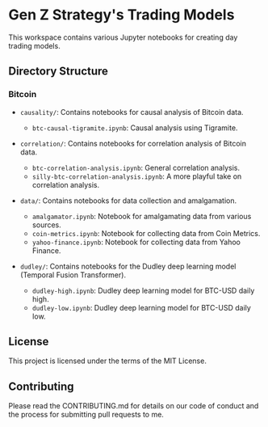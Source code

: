 # Gen Z Strategy's Trading Models
This workspace contains various Jupyter notebooks for creating day trading models.

## Directory Structure

### Bitcoin
- `causality/`: Contains notebooks for causal analysis of Bitcoin data.
  - `btc-causal-tigramite.ipynb`: Causal analysis using Tigramite.

- `correlation/`: Contains notebooks for correlation analysis of Bitcoin data.
  - `btc-correlation-analysis.ipynb`: General correlation analysis.
  - `silly-btc-correlation-analysis.ipynb`: A more playful take on correlation analysis.

- `data/`: Contains notebooks for data collection and amalgamation.
  - `amalgamator.ipynb`: Notebook for amalgamating data from various sources.
  - `coin-metrics.ipynb`: Notebook for collecting data from Coin Metrics.
  - `yahoo-finance.ipynb`: Notebook for collecting data from Yahoo Finance.

- `dudley/`: Contains notebooks for the Dudley deep learning model (Temporal Fusion Transformer).
  - `dudley-high.ipynb`: Dudley deep learning model for BTC-USD daily high.
  - `dudley-low.ipynb`: Dudley deep learning model for BTC-USD daily low.

## License

This project is licensed under the terms of the MIT License.

## Contributing

Please read the CONTRIBUTING.md for details on our code of conduct and the process for submitting pull requests to me.
